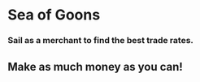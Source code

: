 # Sea of Goons
### Sail as a merchant to find the best trade rates.
## Make as much money as you can!

